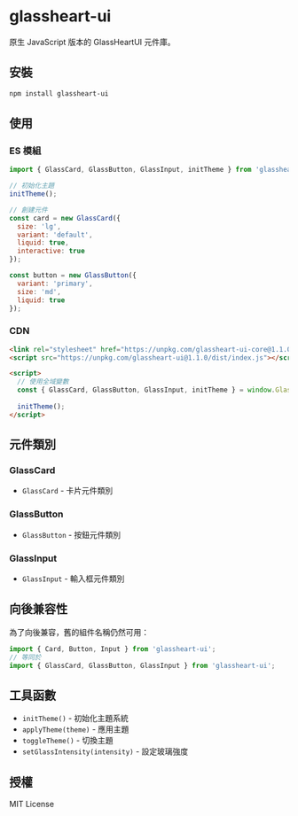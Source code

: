 # glassheart-ui

原生 JavaScript 版本的 GlassHeartUI 元件庫。

## 安裝

```bash
npm install glassheart-ui
```

## 使用

### ES 模組

```javascript
import { GlassCard, GlassButton, GlassInput, initTheme } from 'glassheart-ui';

// 初始化主題
initTheme();

// 創建元件
const card = new GlassCard({
  size: 'lg',
  variant: 'default',
  liquid: true,
  interactive: true
});

const button = new GlassButton({
  variant: 'primary',
  size: 'md',
  liquid: true
});
```

### CDN

```html
<link rel="stylesheet" href="https://unpkg.com/glassheart-ui-core@1.1.0/dist/index.css">
<script src="https://unpkg.com/glassheart-ui@1.1.0/dist/index.js"></script>

<script>
  // 使用全域變數
  const { GlassCard, GlassButton, GlassInput, initTheme } = window.GlassHeartUI;
  
  initTheme();
</script>
```

## 元件類別

### GlassCard
- `GlassCard` - 卡片元件類別

### GlassButton
- `GlassButton` - 按鈕元件類別

### GlassInput
- `GlassInput` - 輸入框元件類別

## 向後兼容性

為了向後兼容，舊的組件名稱仍然可用：

```javascript
import { Card, Button, Input } from 'glassheart-ui';
// 等同於
import { GlassCard, GlassButton, GlassInput } from 'glassheart-ui';
```

## 工具函數

- `initTheme()` - 初始化主題系統
- `applyTheme(theme)` - 應用主題
- `toggleTheme()` - 切換主題
- `setGlassIntensity(intensity)` - 設定玻璃強度

## 授權

MIT License
